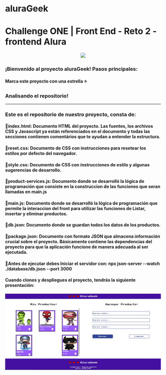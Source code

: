 # aluraGeek

# Challenge ONE | Front End -  Reto 2 - frontend Alura 

<p align="center" >
     <img width="600" heigth="600" src="[(https://github.com/alcabrera1/Portafolio-Alura/blob/main/assets/profile.png)]">
</p>


### ¡Bienvenido al proyecto aluraGeek! Pasos principales:

#### Marca este proyecto con una estrella ⭐

### Analisando el repositorio!
---
### Este es el repositorio de nuestro proyecto, consta de:
#### 🔹index.html: Documento HTML del proyecto. Las fuentes, los archivos CSS y Javascript ya están referenciados en el documento y todas las secciones contienen comentários que te ayudan a entender la estructura.
#### 🔹reset.css: Documento de CSS con instrucciones para resetear los estilos por defecto del navegador.
#### 🔹style.css: Documento de CSS con instrucciones de estilo y algunas sugerencias de desarrollo.
#### 🔹product-services.js: Documento donde se desarrolló la lógica de programación que consiste en la construccion de las funciones que seran llamadas en main.js
#### 🔹main.js: Documento donde se desarrolló la lógica de programación que permite la interaccion del front para utilizar las funciones de Listar, insertar y eliminar productos.
#### 🔹db.json: Documento donde se guardan todos los datos de los productos.
#### 🔹package.json: Documento con formato JSON que almacena información crucial sobre el proyecto. Básicamente contiene las dependencias del proyecto para que la aplicación funcione de manera adecuada al ser ejecutada.

#### 🔹Antes de ejecutar debes Iniciar el servidor con: npx json-server --watch ./database/db.json --port 3000

#### Cuando clones y despliegues el proyecto, tendrás la siguiente presentación:
<p align="center" >
     <img width="600" heigth="600" src="https://raw.githubusercontent.com/alcabrera1/aluraGeek/main/assets/AluraGeek.jpg">
</p>
